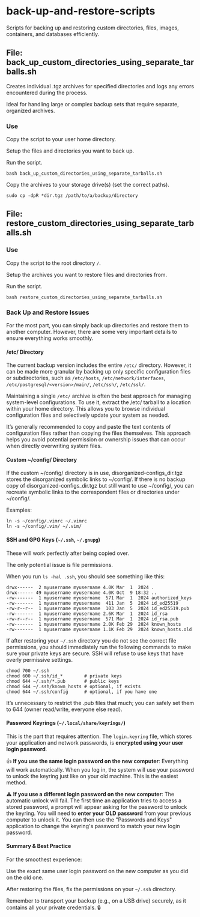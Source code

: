 # back-up-and-restore-scripts

Scripts for backing up and restoring custom directories, files, images, containers, and databases efficiently.

## File: back_up_custom_directories_using_separate_tarballs.sh

Creates individual .tgz archives for specified directories and logs any errors encountered during the process.

Ideal for handling large or complex backup sets that require separate, organized archives.

### Use

Copy the script to your user home directory.

Setup the files and directories you want to back up.

Run the script.

```shell
bash back_up_custom_directories_using_separate_tarballs.sh
```

Copy the archives to your storage drive(s) (set the correct paths).

```shell
sudo cp -dpR *dir.tgz /path/to/a/backup/directory
```

## File: restore_custom_directories_using_separate_tarballs.sh

### Use

Copy the script to the root directory `/`.

Setup the archives you want to restore files and directories from.

Run the script.

```shell
bash restore_custom_directories_using_separate_tarballs.sh
```

### Back Up and Restore Issues

For the most part, you can simply back up directories and restore them to another computer. However, there are some very important details to ensure everything works smoothly.

#### /etc/ Directory

The current backup version includes the entire `/etc/` directory. However, it can be made more granular by backing up only specific configuration files or subdirectories, such as `/etc/hosts`, `/etc/network/interfaces`, `/etc/postgresql/<version>/main/`, `/etc/ssh/`, `/etc/ssl/`.

Maintaining a single `/etc/` archive is often the best approach for managing system-level configurations. To use it, extract the /etc/ tarball to a location within your home directory. This allows you to browse individual configuration files and selectively update your system as needed.

It’s generally recommended to copy and paste the text contents of configuration files rather than copying the files themselves. This approach helps you avoid potential permission or ownership issues that can occur when directly overwriting system files.

#### Custom ~/config/ Directory

If the custom ~/config/ directory is in use, disorganized-configs_dir.tgz stores the disorganized symbolic links to ~/config/. If there is no backup copy of disorganized-configs_dir.tgz but still want to use ~/config/, you can recreate symbolic links to the correspondent files or directories under ~/config/.

Examples:

```shell
ln -s ~/config/.vimrc ~/.vimrc
ln -s ~/config/.vim/ ~/.vim/
```

#### SSH and GPG Keys (`~/.ssh`, `~/.gnupg`)

These will work perfectly after being copied over.

The only potential issue is file permissions.

When you run `ls -hal .ssh`, you should see something like this:

```output
drwx------  2 myusername myusername 4.0K Mar  1  2024 .
drwx------ 49 myusername myusername 4.0K Oct  9 18:32 ..
-rw-------  1 myusername myusername  571 Mar  1  2024 authorized_keys
-rw-------  1 myusername myusername  411 Jan  5  2024 id_ed25519
-rw-r--r--  1 myusername myusername  103 Jan  5  2024 id_ed25519.pub
-rw-------  1 myusername myusername 2.6K Mar  1  2024 id_rsa
-rw-r--r--  1 myusername myusername  571 Mar  1  2024 id_rsa.pub
-rw-------  1 myusername myusername 2.0K Feb 29  2024 known_hosts
-rw-------  1 myusername myusername 1.1K Feb 29  2024 known_hosts.old

```

If after restoring your `~/.ssh` directory you do not see the correct file permissions, you should immediately run the following commands to make sure your private keys are secure. SSH will refuse to use keys that have overly permissive settings.

```shell
chmod 700 ~/.ssh
chmod 600 ~/.ssh/id_*        # private keys
chmod 644 ~/.ssh/*.pub       # public keys
chmod 644 ~/.ssh/known_hosts # optional, if exists
chmod 644 ~/.ssh/config      # optional, if you have one

```

It’s unnecessary to restrict the .pub files that much; you can safely set them to 644 (owner read/write, everyone else read).

#### Password Keyrings (`~/.local/share/keyrings/`)

This is the part that requires attention. The `login.keyring` file, which stores your application and network passwords, is **encrypted using your user login password**.

👍 **If you use the same login password on the new computer**: Everything will work automatically. When you log in, the system will use your password to unlock the keyring just like on your old machine. This is the easiest method.

⚠️ **If you use a different login password on the new computer**: The automatic unlock will fail. The first time an application tries to access a stored password, a prompt will appear asking for the password to unlock the keyring. You will need to **enter your OLD password** from your previous computer to unlock it. You can then use the "Passwords and Keys" application to change the keyring's password to match your new login password.

#### Summary & Best Practice

For the smoothest experience:

Use the exact same user login password on the new computer as you did on the old one.

After restoring the files, fix the permissions on your `~/.ssh` directory.

Remember to transport your backup (e.g., on a USB drive) securely, as it contains all your private credentials. 🔒
